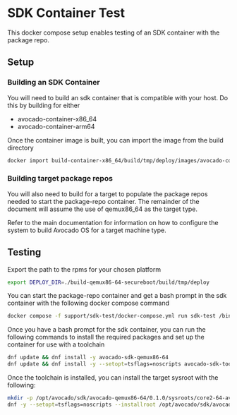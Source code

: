 # SDK Container Test
This docker compose setup enables testing of an SDK container with the package repo.

## Setup

### Building an SDK Container

You will need to build an sdk container that is compatible with your host. Do this by building for either

* avocado-container-x86_64
* avocado-container-arm64

Once the container image is built, you can import the image from the build directory

```bash
docker import build-container-x86_64/build/tmp/deploy/images/avocado-container-x86_64/avocado-image-container-avocado-container-x86_64.rootfs.tar.bz2 avocadolinux/sdk:dev
```

### Building target package repos

You will also need to build for a target to populate the package repos needed to start the package-repo container. The remainder of the document will assume the use of qemux86_64 as the target type.

Refer to the main documentation for information on how to configure the system to build Avocado OS for a target machine type.

## Testing

Export the path to the rpms for your chosen platform

```bash
export DEPLOY_DIR=./build-qemux86-64-secureboot/build/tmp/deploy
```

You can start the package-repo container and get a bash prompt in the sdk container with the following docker compose command

```bash
docker compose -f support/sdk-test/docker-compose.yml run sdk-test /bin/bash
```

Once you have a bash prompt for the sdk container, you can run the following commands to install the required packages and set up the container for use with a toolchain

```bash
dnf update && dnf install -y avocado-sdk-qemux86-64
dnf update && dnf install -y --setopt=tsflags=noscripts avocado-sdk-toolchain
```

Once the toolchain is installed, you can install the target sysroot with the following:

```bash
mkdir -p /opt/avocado/sdk/avocado-qemux86-64/0.1.0/sysroots/core2-64-avocado-linux/var
dnf -y --setopt=tsflags=noscripts --installroot /opt/avocado/sdk/avocado-qemux86-64/0.1.0/sysroots/core2-64-avocado-linux/ install packagegroup-core-standalone-sdk-target
```
